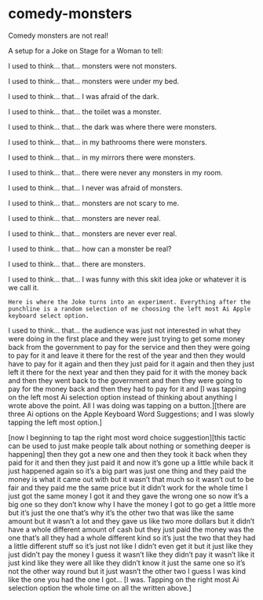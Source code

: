# comedy-monsters
Comedy monsters are not real!

A setup for a Joke on Stage for a Woman to tell:

I used to think… that… monsters were not monsters.

I used to think… that… monsters were under my bed.

I used to think… that… I was afraid of the dark.

I used to think… that… the toilet was a monster.

I used to think… that… the dark was where there were monsters.

I used to think… that… in my bathrooms there were monsters.

I used to think… that… in my mirrors there were monsters.

I used to think… that… there were never any monsters in my room.

I used to think… that… I never was afraid of monsters.

I used to think… that… monsters are not scary to me.

I used to think… that… monsters are never real.

I used to think… that… monsters are never ever real.

I used to think… that… how can a monster be real?

I used to think… that… there are monsters.

I used to think… that… I was funny with this skit idea joke or whatever it is we call it.

~~~
Here is where the Joke turns into an experiment. Everything after the punchline is a random selection of me choosing the left most Ai Apple keyboard select option.
~~~
I used to think… that… the audience was just not interested in what they were doing in the first place and they were just trying to get some money back from the government to pay for the service and then they were going to pay for it and leave it there for the rest of the year and then they would have to pay for it again and then they just paid for it again and then they just left it there for the next year and then they paid for it with the money back and then they went back to the government and then they were going to pay for the money back and then they had to pay for it and 
[I was tapping on the left most Ai selection option instead of thinking about anything I wrote above the point. All I was doing was tapping on a button.][there are three Ai options on the Apple Keyboard Word Suggestions; and I was slowly tapping the left most option.]

[now I beginning to tap the right most word choice suggestion][this tactic can be used to just make people talk about nothing or something deeper is happening]
then they got a new one and then they took it back when they paid for it and then they just paid it and now it’s gone up a little while back it just happened again so it’s a big part was just one thing and they paid the money is what it came out with but it wasn’t that much so it wasn’t out to be fair and they paid me the same price but it didn’t work for the whole time I just got the same money I got it and they gave the wrong one so now it’s a big one so they don’t know why I have the money I got to go get a little more but it’s just the one that’s why it’s the other two that was like the same amount but it wasn’t a lot and they gave us like two more dollars but it didn’t have a whole different amount of cash but they just paid the money was the one that’s all they had a whole different kind so it’s just the two that they had a little different stuff so it’s just not like I didn’t even get it but it just like they just didn’t pay the money I guess it wasn’t like they didn’t pay it wasn’t like it just kind like they were all like they didn’t know it just the same one so it’s not the other way round but it just wasn’t the other two I guess I was kind like the one you had the one I got…
[I was. Tapping on the right most Ai selection option the whole time on all the written above.]


